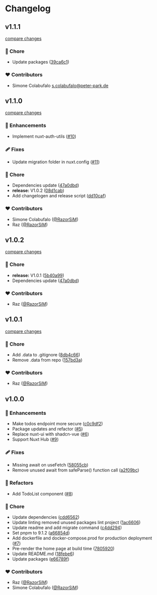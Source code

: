 # Changelog


## v1.1.1

[compare changes](https://github.com/RazorSiM/nuxt3-fullstack/compare/v1.1.0...v1.1.1)

### 🏡 Chore

- Update packages ([39ca6c1](https://github.com/RazorSiM/nuxt3-fullstack/commit/39ca6c1))

### ❤️ Contributors

- Simone Colabufalo <s.colabufalo@peter-park.de>

## v1.1.0

[compare changes](https://github.com/RazorSiM/nuxt3-fullstack/compare/v1.0.2...v1.1.0)

### 🚀 Enhancements

- Implement nuxt-auth-utils ([#10](https://github.com/RazorSiM/nuxt3-fullstack/pull/10))

### 🩹 Fixes

- Update migration folder in nuxt.config ([#11](https://github.com/RazorSiM/nuxt3-fullstack/pull/11))

### 🏡 Chore

- Dependencies update ([47a0dbd](https://github.com/RazorSiM/nuxt3-fullstack/commit/47a0dbd))
- **release:** V1.0.2 ([08d1cab](https://github.com/RazorSiM/nuxt3-fullstack/commit/08d1cab))
- Add changelogen and release script ([dd10caf](https://github.com/RazorSiM/nuxt3-fullstack/commit/dd10caf))

### ❤️ Contributors

- Simone Colabufalo ([@RazorSiM](http://github.com/RazorSiM))
- Raz ([@RazorSiM](http://github.com/RazorSiM))

## v1.0.2

[compare changes](https://github.com/RazorSiM/nuxt3-fullstack/compare/v1.0.1...v1.0.2)

### 🏡 Chore

- **release:** V1.0.1 ([5b40a99](https://github.com/RazorSiM/nuxt3-fullstack/commit/5b40a99))
- Dependencies update ([47a0dbd](https://github.com/RazorSiM/nuxt3-fullstack/commit/47a0dbd))

### ❤️ Contributors

- Raz ([@RazorSiM](http://github.com/RazorSiM))

## v1.0.1

[compare changes](https://github.com/RazorSiM/nuxt3-fullstack/compare/v1.0.0...v1.0.1)

### 🏡 Chore

- Add .data to .gitignore ([8db4c66](https://github.com/RazorSiM/nuxt3-fullstack/commit/8db4c66))
- Remove .data from repo ([157bd3a](https://github.com/RazorSiM/nuxt3-fullstack/commit/157bd3a))

### ❤️ Contributors

- Raz ([@RazorSiM](http://github.com/RazorSiM))

## v1.0.0


### 🚀 Enhancements

- Make todos endpoint more secure ([c0c9df2](https://github.com/RazorSiM/nuxt3-fullstack/commit/c0c9df2))
- Package updates and refactor ([#5](https://github.com/RazorSiM/nuxt3-fullstack/pull/5))
- Replace nuxt-ui with shadcn-vue ([#6](https://github.com/RazorSiM/nuxt3-fullstack/pull/6))
- Support Nuxt Hub ([#9](https://github.com/RazorSiM/nuxt3-fullstack/pull/9))

### 🩹 Fixes

- Missing await on useFetch ([58055cb](https://github.com/RazorSiM/nuxt3-fullstack/commit/58055cb))
- Remove unused await from safeParse() function call ([a2f09bc](https://github.com/RazorSiM/nuxt3-fullstack/commit/a2f09bc))

### 💅 Refactors

- Add TodoList component ([#8](https://github.com/RazorSiM/nuxt3-fullstack/pull/8))

### 🏡 Chore

- Update dependencies ([cdd6562](https://github.com/RazorSiM/nuxt3-fullstack/commit/cdd6562))
- Update linting removed unused packages lint project ([1ac6606](https://github.com/RazorSiM/nuxt3-fullstack/commit/1ac6606))
- Update readme and add migrate command ([c4dd294](https://github.com/RazorSiM/nuxt3-fullstack/commit/c4dd294))
- Set pnpm to 9.1.2 ([a66854d](https://github.com/RazorSiM/nuxt3-fullstack/commit/a66854d))
- Add dockerfile and docker-compose.prod for production deployment ([#7](https://github.com/RazorSiM/nuxt3-fullstack/pull/7))
- Pre-render the home page at build time ([7805920](https://github.com/RazorSiM/nuxt3-fullstack/commit/7805920))
- Update README.md ([18febe6](https://github.com/RazorSiM/nuxt3-fullstack/commit/18febe6))
- Update packages ([e66789f](https://github.com/RazorSiM/nuxt3-fullstack/commit/e66789f))

### ❤️ Contributors

- Raz ([@RazorSiM](http://github.com/RazorSiM))
- Simone Colabufalo ([@RazorSiM](http://github.com/RazorSiM))


